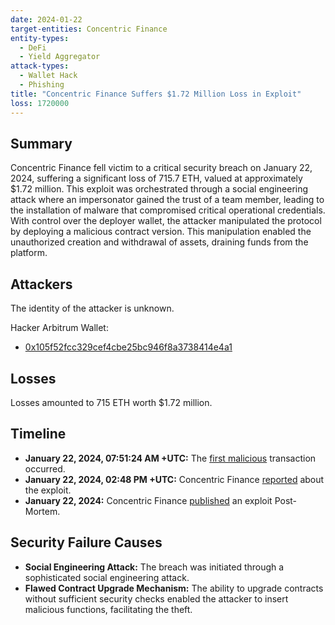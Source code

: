 ```yaml
---
date: 2024-01-22
target-entities: Concentric Finance
entity-types:
  - DeFi
  - Yield Aggregator
attack-types:
  - Wallet Hack
  - Phishing
title: "Concentric Finance Suffers $1.72 Million Loss in Exploit"
loss: 1720000
---
```


## Summary

Concentric Finance fell victim to a critical security breach on January 22, 2024, suffering a significant loss of 715.7 ETH, valued at approximately $1.72 million. This exploit was orchestrated through a social engineering attack where an impersonator gained the trust of a team member, leading to the installation of malware that compromised critical operational credentials. With control over the deployer wallet, the attacker manipulated the protocol by deploying a malicious contract version. This manipulation enabled the unauthorized creation and withdrawal of assets, draining funds from the platform.

## Attackers

The identity of the attacker is unknown.

Hacker Arbitrum Wallet:

- [0x105f52fcc329cef4cbe25bc946f8a3738414e4a1](https://arbiscan.io/address/0x105f52fcc329cef4cbe25bc946f8a3738414e4a1)

## Losses

Losses amounted to 715 ETH worth $1.72 million.

## Timeline

- **January 22, 2024, 07:51:24 AM +UTC:** The [first malicious](https://arbiscan.io/tx/0xd9036566a2614045219e9bead34e490fc24c9d6ca695d5348b694c3280558e3b) transaction occurred.
- **January 22, 2024, 02:48 PM +UTC:** Concentric Finance [reported](https://twitter.com/ConcentricFi/status/1749398619071938682) about the exploit.
- **January 22, 2024:** Concentric Finance [published](https://mirror.xyz/concentrictreasury.eth/duXXwBErblGw4CjbsA2JPoRAJqVNsDtiUsK4R6_vhD0) an exploit Post-Mortem.

## Security Failure Causes

- **Social Engineering Attack:** The breach was initiated through a sophisticated social engineering attack.
- **Flawed Contract Upgrade Mechanism:** The ability to upgrade contracts without sufficient security checks enabled the attacker to insert malicious functions, facilitating the theft.
